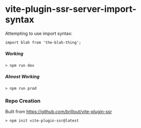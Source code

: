 # vite-plugin-ssr-server-import-syntax

Attempting to use import syntax:
```
import blah from 'the-blah-thing';
```

##### Working
```
> npm run dev
```

##### Almost Working
```
> npm run prod
```

### Repo Creation

Built from https://github.com/brillout/vite-plugin-ssr
```
> npm init vite-plugin-ssr@latest
```

